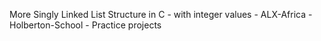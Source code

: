 More Singly Linked List Structure in C - with integer values - ALX-Africa - Holberton-School - Practice projects
